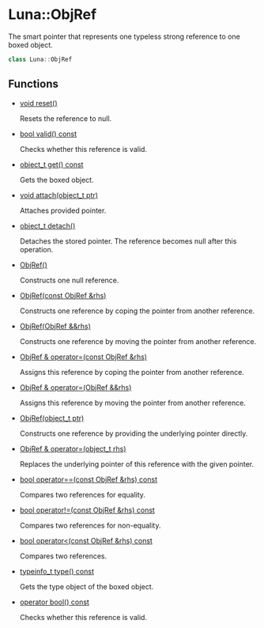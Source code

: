 # Luna::ObjRef
The smart pointer that represents one typeless strong reference to one boxed object. 

```c++
class Luna::ObjRef
```

## Functions
* [void reset()](class_luna_1_1_obj_ref_1ad20897c5c8bd47f5d4005989bead0e55.md)

    Resets the reference to null. 

* [bool valid() const](class_luna_1_1_obj_ref_1a315419f26d3c59fa143b49b90a019049.md)

    Checks whether this reference is valid. 

* [object_t get() const](class_luna_1_1_obj_ref_1a1c56e321384fe3edf65345f272d774fc.md)

    Gets the boxed object. 

* [void attach(object_t ptr)](class_luna_1_1_obj_ref_1a7be0b40dc76fc93f46c2ae9316513142.md)

    Attaches provided pointer. 

* [object_t detach()](class_luna_1_1_obj_ref_1a8b980cb86bd65155f3240b3a00597e6c.md)

    Detaches the stored pointer. The reference becomes null after this operation. 

* [ObjRef()](class_luna_1_1_obj_ref_1a1ba3eb3ceae46d4bc4b6d09430ffd620.md)

    Constructs one null reference. 

* [ObjRef(const ObjRef &rhs)](class_luna_1_1_obj_ref_1a17c9fbece817be82a9e608789d97bd60.md)

    Constructs one reference by coping the pointer from another reference. 

* [ObjRef(ObjRef &&rhs)](class_luna_1_1_obj_ref_1ad1d6c7854b7bb70e4472870503b90fcd.md)

    Constructs one reference by moving the pointer from another reference. 

* [ObjRef & operator=(const ObjRef &rhs)](class_luna_1_1_obj_ref_1a41df0b6f925a2dae8825f304c1144cbf.md)

    Assigns this reference by coping the pointer from another reference. 

* [ObjRef & operator=(ObjRef &&rhs)](class_luna_1_1_obj_ref_1a493ad14c2b79b5f2331783f88d97c0b5.md)

    Assigns this reference by moving the pointer from another reference. 

* [ObjRef(object_t ptr)](class_luna_1_1_obj_ref_1a42f8a12dc6b3fb4c189af9ef37d2da0e.md)

    Constructs one reference by providing the underlying pointer directly. 

* [ObjRef & operator=(object_t rhs)](class_luna_1_1_obj_ref_1a0d4850ee757648dcfbe03ddafc2fd405.md)

    Replaces the underlying pointer of this reference with the given pointer. 

* [bool operator==(const ObjRef &rhs) const](class_luna_1_1_obj_ref_1ad8f4fdca727abf909c72d5ee3554790d.md)

    Compares two references for equality. 

* [bool operator!=(const ObjRef &rhs) const](class_luna_1_1_obj_ref_1a644c3ae10bfb0268fe3c29e353e0b55c.md)

    Compares two references for non-equality. 

* [bool operator<(const ObjRef &rhs) const](class_luna_1_1_obj_ref_1a11ee9c316d4e82ce3923aa5954852ccf.md)

    Compares two references. 

* [typeinfo_t type() const](class_luna_1_1_obj_ref_1a31d709143dcc4de3e30d4f7f56a13580.md)

    Gets the type object of the boxed object. 

* [operator bool() const](class_luna_1_1_obj_ref_1a67b76affb3b5d35fa419ac234144038b.md)

    Checks whether this reference is valid. 

